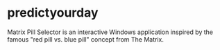 # predictyourday
Matrix Pill Selector is an interactive Windows application inspired by the famous "red pill vs. blue pill" concept from The Matrix. 
